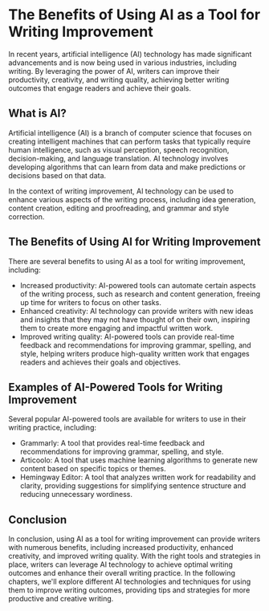 The Benefits of Using AI as a Tool for Writing Improvement
===================================================================================

In recent years, artificial intelligence (AI) technology has made significant advancements and is now being used in various industries, including writing. By leveraging the power of AI, writers can improve their productivity, creativity, and writing quality, achieving better writing outcomes that engage readers and achieve their goals.

What is AI?
-----------

Artificial intelligence (AI) is a branch of computer science that focuses on creating intelligent machines that can perform tasks that typically require human intelligence, such as visual perception, speech recognition, decision-making, and language translation. AI technology involves developing algorithms that can learn from data and make predictions or decisions based on that data.

In the context of writing improvement, AI technology can be used to enhance various aspects of the writing process, including idea generation, content creation, editing and proofreading, and grammar and style correction.

The Benefits of Using AI for Writing Improvement
------------------------------------------------

There are several benefits to using AI as a tool for writing improvement, including:

* Increased productivity: AI-powered tools can automate certain aspects of the writing process, such as research and content generation, freeing up time for writers to focus on other tasks.
* Enhanced creativity: AI technology can provide writers with new ideas and insights that they may not have thought of on their own, inspiring them to create more engaging and impactful written work.
* Improved writing quality: AI-powered tools can provide real-time feedback and recommendations for improving grammar, spelling, and style, helping writers produce high-quality written work that engages readers and achieves their goals and objectives.

Examples of AI-Powered Tools for Writing Improvement
----------------------------------------------------

Several popular AI-powered tools are available for writers to use in their writing practice, including:

* Grammarly: A tool that provides real-time feedback and recommendations for improving grammar, spelling, and style.
* Articoolo: A tool that uses machine learning algorithms to generate new content based on specific topics or themes.
* Hemingway Editor: A tool that analyzes written work for readability and clarity, providing suggestions for simplifying sentence structure and reducing unnecessary wordiness.

Conclusion
----------

In conclusion, using AI as a tool for writing improvement can provide writers with numerous benefits, including increased productivity, enhanced creativity, and improved writing quality. With the right tools and strategies in place, writers can leverage AI technology to achieve optimal writing outcomes and enhance their overall writing practice. In the following chapters, we'll explore different AI technologies and techniques for using them to improve writing outcomes, providing tips and strategies for more productive and creative writing.
